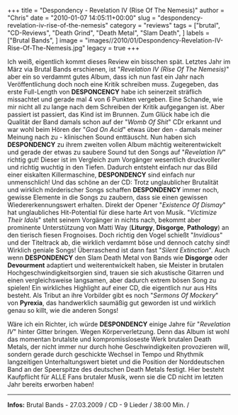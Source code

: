 +++
title = "Despondency - Revelation IV (Rise Of The Nemesis)"
author = "Chris"
date = "2010-01-07 14:05:11+00:00"
slug = "despondency-revelation-iv-rise-of-the-nemesis"
category = "reviews"
tags = ["brutal", "CD-Reviews", "Death Grind", "Death Metal", "Slam Death", ]
labels = ["Brutal Bands", ]
image = "images//2010/01/Despondency-Revelation-IV-Rise-Of-The-Nemesis.jpg"
legacy = true
+++

Ich weiß, eigentlich kommt dieses Review ein bisschen spät. Letztes Jahr im März via Brutal Bands erschienen, ist "_Revelation IV (Rise Of The Nemesis)_" aber ein so verdammt gutes Album, dass ich nun fast ein Jahr nach Veröffentlichung doch noch eine Kritik schreiben muss. Zugegeben, das erste Full-Length von **DESPONCENCY** habe ich seinerzeit sträflich missachtet und gerade mal 4 von 6 Punkten vergeben. Eine Schande, wie mir nicht all zu lange nach dem Schreiben der Kritik aufgegangen ist. Aber passiert ist passiert, das Kind ist im Brunnen. Zum Glück habe ich die Qualität der Band damals schon auf der "_Womb Of Shit_" CDr erkannt und war wohl beim Hören der "_God On Acid_" etwas über den - damals meiner Meinung nach zu - klinischen Sound enttäuscht.
Nun haben sich **DESPONDENCY** zu ihrem zweiten vollen Album mächtig weiterentwickelt und gerade der etwas zu saubere Sound tut den Songs auf "_Revelation IV_" richtig gut! Dieser ist im Vergleich zum Vorgänger wesentlich druckvoller und richtig wuchtig in den Tiefen. Dadurch entsteht einfach nur das Bild einer eiskalten Killermaschine, **DESPONDENCY** sind einfach nur unmenschlich!
Und das schöne an der CD: Trotz unglaublicher Brutalität und wirklich mörderischer Songs schaffen **DESPONDENCY** immer noch, gewisse Elemente in die Songs zu zaubern, dass sie einen gewissen Wiedererkennungswert erhalten. Direkt der Opener "_Existence Of Dismay_" hat unglaubliches Hit-Potential für diese harte Art von Musik. "_Victimize Their Idols_" steht seinem Vorgänger in nichts nach, bekommt aber prominente Unterstützung von Matti Way (**Liturgy**, **Disgorge**, **Pathology**) an den tierisch fiesen Frognoises. Doch richtig den Vogel schießt "_Invidious_" und der Titeltrack ab, die wirklich verdammt böse und dennoch catchy sind! Wirklich geniale Songs!
Überraschend ist dann fast "_Silent Extinction_". Auch wenn **DESPONDENCY** den Slam Death Metal von Bands wie **Disgorge** oder **Devourment** adaptiert und weiterentwickelt haben, sie Meister in brutalen Hochgeschwindigkeitsorgien sind, trauen sie sich akustische Gitarren und einen vergleichsweise langsamen, aber dadurch extrem bösen Song zu spielen! Ein wirkliches Highlight auf einer CD, die eigentlich nur aus Hits besteht. Als Tribut an ihre Vorbilder gibt es noch "_Sermons Of Mockery_" von **Pyrexia**, das handwerklich saumäßig gut geworden ist und wirklich genau so killt, wie die anderen Songs!

Wäre ich ein Richter, ich würde **DESPONDENCY** einige Jahre für "_Revelation IV_" hinter Gitter bringen. Wegen Körperverletzung. Denn das Album ist wohl das momentan brutalste und kompromissloseste Werk brutalen Death Metals, der nicht immer nur durch hohe Geschwindigkeiten provozieren will, sondern gerade durch geschickte Wechsel in Tempo und Rhythmik langzeitigen Unterhaltungswert bietet und die Position der Norddeutschen Band an der Speerspitze des deutschen Death Metals festigt. Hier besteht Kaufpflicht für ALLE Fans brutaler Musik, wenn sie die CD nicht im letzten Jahr bereits erworben haben!





---
**Infos:**
Brutal Bands - 27.03.2009 / 
CD - 9 Lieder / 38:00 Min. / 
